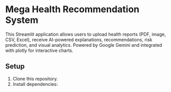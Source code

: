 # Mega Health Recommendation System

This Streamlit application allows users to upload health reports (PDF, image, CSV, Excel), receive AI-powered explanations, recommendations, risk prediction, and visual analytics. Powered by Google Gemini and integrated with plotly for interactive charts.

## Setup

1. Clone this repository.
2. Install dependencies:
